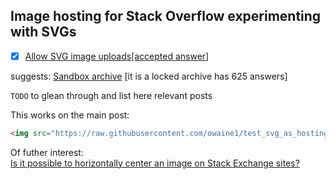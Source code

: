 ## Image hosting for Stack Overflow experimenting with SVGs

- [x] [Allow SVG image uploads\[accepted answer\]](https://meta.stackexchange.com/questions/92568/allow-svg-image-uploads#answer-157435)

suggests: [Sandbox archive](https://meta.stackexchange.com/questions/296077/sandbox-archive/) [it is a locked archive has 625 answers]

`TODO` to glean through and list here relevant posts

This works on the main post:

```html
<img src="https://raw.githubusercontent.com/owaine1/test_svg_as_hosting_here/master/square_test_and_css_in_cd_data.svg"/>
```
Of futher interest:  
[Is it possible to horizontally center an image on Stack Exchange sites?](https://meta.stackexchange.com/questions/25835/is-it-possible-to-horizontally-center-an-image-on-stack-exchange-sites)
